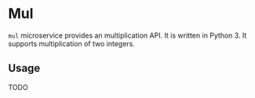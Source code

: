 # Mul

`mul` microservice provides an multiplication API. It is written in Python 3. It supports multiplication of two integers.

## Usage

TODO